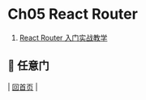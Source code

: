 # Ch05 React Router

1. [React Router 入门实战教学](https://github.com/kdchang/reactjs101/blob/master/Ch05/react-router-introduction.md)

## :door: 任意门
| [回首页](https://github.com/kdchang/reactjs101) |
